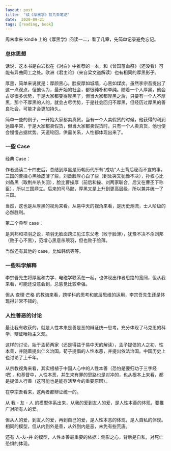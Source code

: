 ```yaml
---
layout: post
title:  "读《厚黑学》前几章笔记"
date:  2020-09-21
tags: [reading, book]
---
```


周末拿来 kindle 上的《厚黑学》阅读一二，看了几章，先简单记录避免忘记。


### 总体思想

话说，这本书是白岩松在《对白》中推荐的一本，和《曾国藩血祭》（还没看）可能有异曲同工之处。欧洲《君主论》（来自梁文道解读）也有相同的厚黑影子。

厚黑，简单来说就是：厚颜黑心。脸皮厚如城墙，心黑如煤炭。虽然李宗吾提出了这一点观点，但他认为，最开始的社会，都很纯朴和单纯。随着一个人厚黑，他会占尽很多优势，于是大家都变得厚黑了，但当大家都厚黑之后，只要有一个人不厚黑，那个不厚黑的人的，就会占尽优势，于是社会回归不厚黑，但经历过厚黑的善良社会，可能才会更加持久。

简单一些的例子，一开始大家都卖真货，当有一个人卖假货的时候，他获得的利润远超平常，于是大家都卖假货，但当大家都卖假货时，只有一个人卖真货，他也便会慢慢占据优势。天道轮回，供需关系，人性都体现出来了。



### 一些 Case

经典 Case：

作者通读二十四史后，总结到厚黑是历朝历代所有“成功”人士背后秘而不宣的事。三国的曹操心黑脸皮薄了些，刘备脸厚心白了些（到处哭又犹豫不决），孙权心比刘备黑（取荆州杀关羽），脸比曹操厚（前后和操、刘两家联合，后又在曹丕下称臣），所以三国鼎立。后来的司马懿，厚黑又是上升到更高层级，所以兼并统一了三国。

当然，这也是从厚黑的视角来看。从易中天的视角来看，是历史潮流，士人阶级的必然胜利。



第二个典型 case：

是刘邦和项羽之说，项羽无脸面跨江见江东父老（败于脸薄），犹豫不决不杀刘邦（败于心不黑），范增心黑意杀项羽，但也败于脸薄。

当然还有其他的 case，比如韩信等等。



### 一些科学解释

李宗吾先生将厚黑和力学、电磁学联系在一起，也体现出作者思路的宽阔，但从我来看，可能还没意会到，总感觉比较牵强。

但从 查理·芒格 的教诲来看，跨学科的思考和底层思维的运用，李宗吾先生还是体现得非常不错的。



### 人性善恶的讨论

最让我有收获的，就是人性本来是善是恶的辩证统一思考。充分体现了马克思的科学、辩证唯物主义观。

这样的讨论，始于孟荀两家（还是得益于易中天的解读），孟子提倡的人之初、性本善，并随着提出仁义治国。荀子提倡的人性本恶，并提出依法治国。中国历史上也讨论了上千年。

从宗教视角来看，其实根植于中国人心中的人性本善（恐怕是要归功于三字经吧），和基督中，人性本恶，并生来有罪的思路也是对冲的，也从根本上来看，都是提倡人行善（这可能也是能存活至今的重要原因）。

在李宗吾看来，这两者都辩证统一的。

从 我 - 友 - 人 的模型体系出来，从我的爱到友人的爱，是人性本善的体现，要推广对所有人的爱。

但从人的爱，到友人的爱，再到自己的爱，是人性本恶的体现，是人自私的体现。相同的模型，但从内到外是善，从外到内是恶，未免有些荒唐。

还有 人-友-井 的模型，人性本善最重要的依据：侧影之心，背后是自私，对死亡恐惧的体现。


